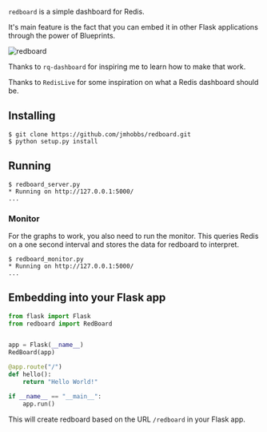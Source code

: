 `redboard` is a simple dashboard for Redis.

It's main feature is the fact that you can embed it in other Flask applications through the power of Blueprints.

![redboard](https://dl.dropbox.com/u/28665584/screenshots/2012-11-12-171828_600x464_scrot.png)

Thanks to `rq-dashboard` for inspiring me to learn how to make that work.

Thanks to `RedisLive` for some inspiration on what a Redis dashboard should be.

## Installing

```console
$ git clone https://github.com/jmhobbs/redboard.git
$ python setup.py install
```

## Running

```console
$ redboard_server.py
* Running on http://127.0.0.1:5000/
...
```

### Monitor

For the graphs to work, you also need to run the monitor.  This queries Redis on a one second interval and stores the data for redboard to interpret.

```console
$ redboard_monitor.py
* Running on http://127.0.0.1:5000/
...
```


## Embedding into your Flask app

```python
from flask import Flask
from redboard import RedBoard


app = Flask(__name__)
RedBoard(app)

@app.route("/")
def hello():
    return "Hello World!"

if __name__ == "__main__":
    app.run()
```

This will create redboard based on the URL `/redboard` in your Flask app.

